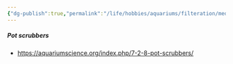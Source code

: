 ```yaml
---
{"dg-publish":true,"permalink":"/life/hobbies/aquariums/filteration/media-types/","created":"2024-07-16T07:57:58.239+02:00","updated":"2024-07-16T14:22:21.260+02:00"}
---
```


##### Pot scrubbers
- https://aquariumscience.org/index.php/7-2-8-pot-scrubbers/